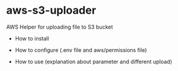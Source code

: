 # aws-s3-uploader
AWS Helper for uploading file to S3 bucket

- How to install

- How to configure (.env file and aws/permissions file)

- How to use (explanation about parameter and different upload)

